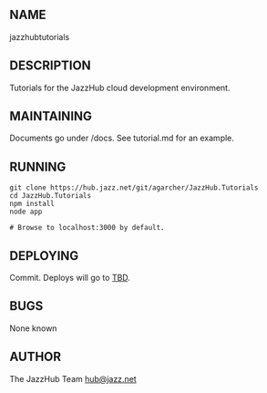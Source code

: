 NAME
----

jazzhubtutorials


DESCRIPTION
-----------

Tutorials for the JazzHub cloud development environment.


MAINTAINING
-----------

Documents go under /docs.  See tutorial.md for an example.


RUNNING
-------

	git clone https://hub.jazz.net/git/agarcher/JazzHub.Tutorials
	cd JazzHub.Tutorials
	npm install
	node app

	# Browse to localhost:3000 by default.

DEPLOYING
---------

Commit.  Deploys will go to [TBD](https://jazzhubtutorials.ng.bluemix.net).


BUGS
----

None known


AUTHOR
------

The JazzHub Team <hub@jazz.net>

